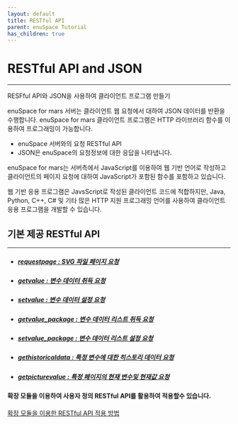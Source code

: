 ```yaml
---
layout: default
title: RESTful API
parent: enuSpace Tutorial
has_children: true
---
```


# **RESTful API and JSON**

---

RESFful API와 JSON을 사용하여 클라이언트 프로그램 만들기

enuSpace for mars 서버는 클라이언트 웹 요청에서 대하여 JSON 데이터를 반환을 수행합니다. enuSpace for mars 클라이언트 프로그램은 HTTP 라이브러리 함수를 이용하여 프로그래밍이 가능합니다.

* enuSpace 서버와의 요청 RESTful API 
* JSON은 enuSpace의 요청정보에 대한 응답을 나타냅니다.

enuSpace for mars는 서버측에서 JavaScript를 이용하여 웹 기반 언어로 작성하고 클라이언트의 페이지 요청에 대하여 JavaScript가 포함된 함수를 포함하고 있습니다.

웹 기반 응용 프로그램은 JavsScript로 작성된 클라이언트 코드에 적합하지만, Java, Python, C++, C\# 및 기타 많은 HTTP 지원 프로그래밍 언어를 사용하여 클라이언트 응용 프로그램을 개발할 수 있습니다.

## 기본 제공 RESTful API

---

* ##### [requestpage : SVG 파일 페이지 요청](//tutorial/restful-requestpage.html)
* ##### [getvalue : 변수 데이터 취득 요청](//tutorial/restful-getvalue.html)
* ##### [setvalue : 변수 데이터 설정 요청](//tutorial/restful-setvalue.html)
* ##### [getvalue\_package : 변수 데이터 리스트 취득 요청](//tutorial/restful-getvalue-package.html)
* ##### [setvalue\_package : 변수 데이터 리스트 설정 요청](/tutorial/restful-setvalue-package.md)
* ##### [gethistoricaldata : 특정 변수에 대한 히스토리 데이터 요청](/tutorial/restful-gethistoricaldata.html)
* ##### [getpicturevalue : 특정 페이지의 현재 변수및 현재값 요청](/tutorial/restful-getpicturevalue.html)



#### 확장 모듈을 이용하여 사용자 정의 RESTful API를 활용하여 적용할수 있습니다.

[확장 모듈을 이용한 RESTful API 적용 방법](http://enuspace.tistory.com/entry/enuSpacewebextension)


